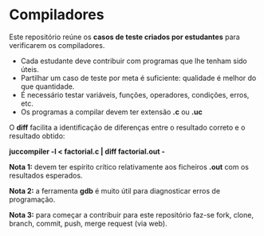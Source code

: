 # Compiladores

Este repositório reúne os **casos de teste criados por estudantes** para verificarem os compiladores.

* Cada estudante deve contribuir com programas que lhe tenham sido úteis.
* Partilhar um caso de teste por meta é suficiente: qualidade é melhor do que quantidade.
* É necessário testar variáveis, funções, operadores, condições, erros, etc.
* Os programas a compilar devem ter extensão **.c** ou **.uc**

O **diff** facilita a identificação de diferenças entre o resultado correto e o resultado obtido:

**juccompiler -l &lt; factorial.c | diff factorial.out -**

**Nota 1:** devem ter espírito crítico relativamente aos ficheiros **.out** com os resultados esperados.

**Nota 2:** a ferramenta **gdb** é muito útil para diagnosticar erros de programação.

**Nota 3:** para começar a contribuir para este repositório faz-se fork, clone, branch, commit, push, merge request (via web).
